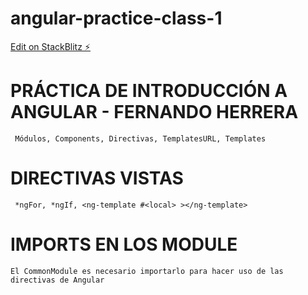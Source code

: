 # angular-practice-class-1

[Edit on StackBlitz ⚡️](https://stackblitz.com/edit/angular-ivy-hscy5w)

# PRÁCTICA DE INTRODUCCIÓN A ANGULAR - FERNANDO HERRERA

` Módulos, Components, Directivas, TemplatesURL, Templates`

# DIRECTIVAS VISTAS

` *ngFor, *ngIf, <ng-template #<local> ></ng-template>`

# IMPORTS EN LOS MODULE

`El CommonModule es necesario importarlo para hacer uso de las directivas de Angular`
